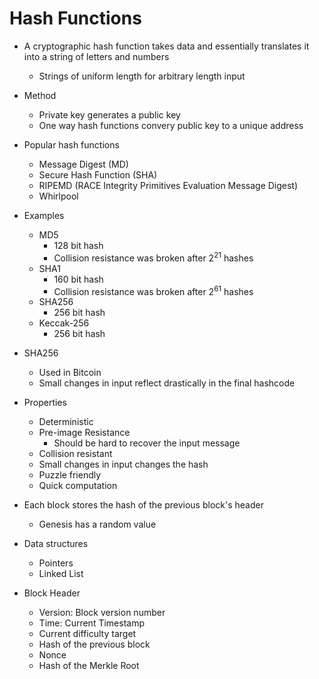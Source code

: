 # Hash Functions

- A cryptographic hash function takes data and essentially translates it into a string of letters and numbers
  - Strings of uniform length for arbitrary length input

- Method
  - Private key generates a public key
  - One way hash functions convery public key to a unique address

- Popular hash functions
  - Message Digest (MD)
  - Secure Hash Function (SHA)
  - RIPEMD (RACE Integrity Primitives Evaluation Message Digest)
  - Whirlpool

- Examples
  - MD5
    - 128 bit hash
    - Collision resistance was broken after 2<sup>21</sup> hashes
  - SHA1
    - 160 bit hash
    - Collision resistance was broken after 2<sup>61</sup> hashes
  - SHA256
    - 256 bit hash
  - Keccak-256
    - 256 bit hash

- SHA256
  - Used in Bitcoin
  - Small changes in input reflect drastically in the final hashcode

- Properties
  - Deterministic
  - Pre-image Resistance
    - Should be hard to recover the input message
  - Collision resistant
  - Small changes in input changes the hash
  - Puzzle friendly
  - Quick computation

- Each block stores the hash of the previous block's header
  - Genesis has a random value

- Data structures
  - Pointers
  - Linked List

- Block Header
  - Version: Block version number
  - Time: Current Timestamp
  - Current difficulty target
  - Hash of the previous block
  - Nonce
  - Hash of the Merkle Root
